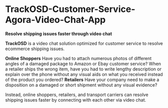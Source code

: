 # TrackOSD-Customer-Service-Agora-Video-Chat-App
<b>Resolve shipping issues faster through video chat</b>

<b>TrackOSD</b> is a video chat solution optimized for customer service to resolve ecommerce shipping issues.

<b>Online Shoppers</b>
Have you had to attach numerous photos of different angles of a damaged package to Amazon or Ebay customer service?
When a retailer ships the wrong item, have you had to write lengthy description or explain over the phone without any visual aids on what you received instead of the product you ordered? 
<b>Retailers</b>
Have your company need to make a disposition on a damaged or short shipment without any visual evidence?
  
Instead, online shoppers, retailers, and transport carriers can resolve shipping issues faster by connecting with each other via video chat.
